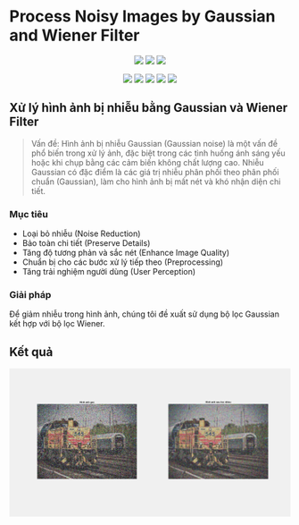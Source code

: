 # Process Noisy Images by Gaussian and Wiener Filter
<p align="center">
<a href="https://www.mathworks.com/products/matlab.html" target="_blank"><img src="https://img.shields.io/badge/download-matlab-yellow"></a>
<a href="https://en.wikipedia.org/wiki/Gaussian_filter#:~:text=A%20Gaussian%20filter%20will%20have,oscilloscopes%20and%20digital%20telecommunication%20systems." target="_blank"><img src="https://img.shields.io/badge/wikipedia-gaussianfilter-black"></a>
<a href="https://en.wikipedia.org/wiki/Wiener_filter" target="_blank"><img src="https://img.shields.io/badge/wikipedia-wienerfilter-yellow"></a>
</p>
<p align="center">
<a href="https://twitter.com/12dtan" target="_blank"><img src="https://img.shields.io/twitter/follow/12dtan.svg?style=social&label=Follow"></a>
<a href="https://fb.com/duytan.hh" target="_blank"><img src="https://img.shields.io/badge/Facebook%20-%20%230866FF"></a>
<a href="https://t.me/duytan2003" target="_blank"><img src="https://img.shields.io/badge/Telegram%20-%20%2333CCFF"></a>
<a href="https://www.linkedin.com/in/l%C3%AA-tr%E1%BA%A7n-duy-t%C3%A2n-81112a23a/" target="_blank"><img src="https://img.shields.io/badge/Linkedin%20-%20%2300CCFF"></a>
<a href="https://instagram/duytan.hh" target="_blank"><img src="https://img.shields.io/badge/Instagram%20-%20%23FF9900"></a>
</p>

## Xử lý hình ảnh bị nhiễu bằng Gaussian và Wiener Filter
> Vấn đề: Hình ảnh bị nhiễu Gaussian (Gaussian noise) là một vấn đề phổ biến trong xử lý ảnh, đặc biệt trong các tình huống ánh sáng yếu hoặc khi chụp bằng các cảm biến không chất lượng cao. Nhiễu Gaussian có đặc điểm là các giá trị nhiễu phân phối theo phân phối chuẩn (Gaussian), làm cho hình ảnh bị mất nét và khó nhận diện chi tiết.

### Mục tiêu
- Loại bỏ nhiễu (Noise Reduction)
- Bảo toàn chi tiết (Preserve Details)
- Tăng độ tương phản và sắc nét (Enhance Image Quality)
- Chuẩn bị cho các bước xử lý tiếp theo (Preprocessing)
- Tăng trải nghiệm người dùng (User Perception)

### Giải pháp
Để giảm nhiễu trong hình ảnh, chúng tôi đề xuất sử dụng bộ lọc Gaussian kết hợp với bộ lọc Wiener.

## Kết quả

![Output](/bg_file/output.png)


